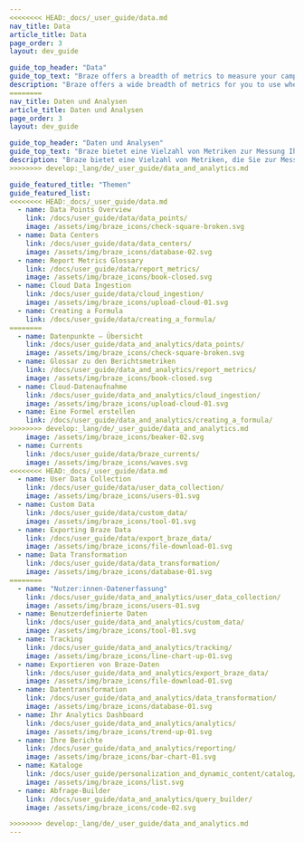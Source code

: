 ```yaml
---
<<<<<<<< HEAD:_docs/_user_guide/data.md
nav_title: Data 
article_title: Data 
page_order: 3
layout: dev_guide

guide_top_header: "Data"
guide_top_text: "Braze offers a breadth of metrics to measure your campaign performance. We also provide multiple reporting and tracking capabilities to get you the numbers you need.<br><br>Leverage Braze data to supplement your business intelligence (BI) and analytics efforts in other best-in-class reporting platforms using <a href='/docs/user_guide/data_and_analytics/braze_currents/'>Currents</a>, a data streaming export tool that your team can use to act on large amounts of granular customer data."
description: "Braze offers a wide breadth of metrics for you to use when measuring the success of your campaigns. We also provide multiple reports and tracking capabilities to ensure you get the numbers you need." 
========
nav_title: Daten und Analysen
article_title: Daten und Analysen
page_order: 3
layout: dev_guide

guide_top_header: "Daten und Analysen"
guide_top_text: "Braze bietet eine Vielzahl von Metriken zur Messung Ihrer Kampagnen-Performance. Außerdem bieten wir Ihnen zahlreiche Berichterstellungs- und Tracking-Funktionen, damit Sie die Zahlen erhalten, die Sie benötigen.<br><br>Nutzen Sie die Daten von Braze zur Ergänzung Ihrer Business-Intelligence- (BI) und Analytics-Bemühungen in anderen erstklassigen Berichtsplattformen mit <a href='/docs/user_guide/data_and_analytics/braze_currents/'>Currents</a>, einem Daten-Stream-Export-Tool, mit dem Ihr Team auf große Mengen granularer Kundendaten reagieren kann."
description: "Braze bietet eine Vielzahl von Metriken, die Sie zur Messung des Erfolgs Ihrer Kampagnen verwenden können. Außerdem bieten wir mehrere Berichterstellungs- und Tracking-Funktionen, um sicherzustellen, dass Sie die Zahlen erhalten, die Sie benötigen." 
>>>>>>>> develop:_lang/de/_user_guide/data_and_analytics.md

guide_featured_title: "Themen"
guide_featured_list:
<<<<<<<< HEAD:_docs/_user_guide/data.md
  - name: Data Points Overview
    link: /docs/user_guide/data/data_points/
    image: /assets/img/braze_icons/check-square-broken.svg
  - name: Data Centers
    link: /docs/user_guide/data/data_centers/
    image: /assets/img/braze_icons/database-02.svg
  - name: Report Metrics Glossary
    link: /docs/user_guide/data/report_metrics/
    image: /assets/img/braze_icons/book-closed.svg
  - name: Cloud Data Ingestion
    link: /docs/user_guide/data/cloud_ingestion/
    image: /assets/img/braze_icons/upload-cloud-01.svg
  - name: Creating a Formula
    link: /docs/user_guide/data/creating_a_formula/
========
  - name: Datenpunkte – Übersicht
    link: /docs/user_guide/data_and_analytics/data_points/
    image: /assets/img/braze_icons/check-square-broken.svg
  - name: Glossar zu den Berichtsmetriken
    link: /docs/user_guide/data_and_analytics/report_metrics/
    image: /assets/img/braze_icons/book-closed.svg
  - name: Cloud-Datenaufnahme
    link: /docs/user_guide/data_and_analytics/cloud_ingestion/
    image: /assets/img/braze_icons/upload-cloud-01.svg
  - name: Eine Formel erstellen
    link: /docs/user_guide/data_and_analytics/creating_a_formula/
>>>>>>>> develop:_lang/de/_user_guide/data_and_analytics.md
    image: /assets/img/braze_icons/beaker-02.svg
  - name: Currents
    link: /docs/user_guide/data/braze_currents/
    image: /assets/img/braze_icons/waves.svg
<<<<<<<< HEAD:_docs/_user_guide/data.md
  - name: User Data Collection
    link: /docs/user_guide/data/user_data_collection/
    image: /assets/img/braze_icons/users-01.svg
  - name: Custom Data
    link: /docs/user_guide/data/custom_data/
    image: /assets/img/braze_icons/tool-01.svg
  - name: Exporting Braze Data
    link: /docs/user_guide/data/export_braze_data/
    image: /assets/img/braze_icons/file-download-01.svg
  - name: Data Transformation
    link: /docs/user_guide/data/data_transformation/
    image: /assets/img/braze_icons/database-01.svg
========
  - name: "Nutzer:innen-Datenerfassung"
    link: /docs/user_guide/data_and_analytics/user_data_collection/
    image: /assets/img/braze_icons/users-01.svg
  - name: Benutzerdefinierte Daten
    link: /docs/user_guide/data_and_analytics/custom_data/
    image: /assets/img/braze_icons/tool-01.svg
  - name: Tracking
    link: /docs/user_guide/data_and_analytics/tracking/
    image: /assets/img/braze_icons/line-chart-up-01.svg
  - name: Exportieren von Braze-Daten
    link: /docs/user_guide/data_and_analytics/export_braze_data/
    image: /assets/img/braze_icons/file-download-01.svg
  - name: Datentransformation
    link: /docs/user_guide/data_and_analytics/data_transformation/
    image: /assets/img/braze_icons/database-01.svg
  - name: Ihr Analytics Dashboard
    link: /docs/user_guide/data_and_analytics/analytics/
    image: /assets/img/braze_icons/trend-up-01.svg
  - name: Ihre Berichte
    link: /docs/user_guide/data_and_analytics/reporting/
    image: /assets/img/braze_icons/bar-chart-01.svg
  - name: Kataloge
    link: /docs/user_guide/personalization_and_dynamic_content/catalog/
    image: /assets/img/braze_icons/list.svg
  - name: Abfrage-Builder
    link: /docs/user_guide/data_and_analytics/query_builder/
    image: /assets/img/braze_icons/code-02.svg

>>>>>>>> develop:_lang/de/_user_guide/data_and_analytics.md
---
```

<br><br>
